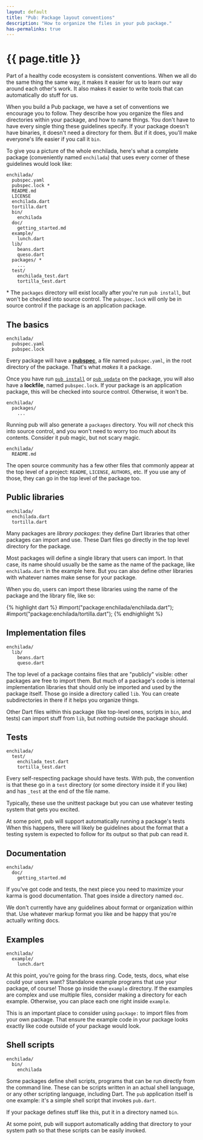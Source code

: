 ```yaml
---
layout: default
title: "Pub: Package layout conventions"
description: "How to organize the files in your pub package."
has-permalinks: true
---
```


# {{ page.title }}

Part of a healthy code ecosystem is consistent conventions. When we all do the
same thing the same way, it makes it easier for us to learn our way around
each other's work. It also makes it easier to write tools that can automatically
do stuff for us.

When you build a Pub package, we have a set of conventions we encourage you to
follow. They describe how you organize the files and directories within your
package, and how to name things. You don't have to have every single thing
these guidelines specify. If your package doesn't have binaries, it doesn't
need a directory for them. But if it does, you'll make everyone's life easier
if you call it `bin`.

To give you a picture of the whole enchilada, here's what a complete package
(conveniently named `enchilada`) that uses every corner of these guidelines
would look like:

    enchilada/
      pubspec.yaml
      pubspec.lock *
      README.md
      LICENSE
      enchilada.dart
      tortilla.dart
      bin/
        enchilada
      doc/
        getting_started.md
      example/
        lunch.dart
      lib/
        beans.dart
        queso.dart
      packages/ *
        ...
      test/
        enchilada_test.dart
        tortilla_test.dart

\* The `packages` directory will exist locally after you're run `pub install`,
but won't be checked into source control. The `pubspec.lock` will only be in
source control if the package is an application package.

## The basics

    enchilada/
      pubspec.yaml
      pubspec.lock

Every package will have a [**pubspec**](pubspec.html), a file named
`pubspec.yaml`, in the root directory of the package. That's what *makes* it a
package.

Once you have run [`pub install`](pub-install.html) or
[`pub update`](pub-update.html) on the package, you will also have a
**lockfile**, named `pubspec.lock`. If your package is an application package,
this will be checked into source control. Otherwise, it won't be.

    enchilada/
      packages/
        ...

Running pub will also generate a `packages` directory. You will *not* check
this into source control, and you won't need to worry too much about its
contents. Consider it pub magic, but not scary magic.

    enchilada/
      README.md

The open source community has a few other files that commonly appear at the top
level of a project: `README`, `LICENSE`, `AUTHORS`, etc. If you use any of
those, they can go in the top level of the package too.

## Public libraries

    enchilada/
      enchilada.dart
      tortilla.dart

Many packages are *library packages*: they define Dart libraries that other
packages can import and use. These Dart files go directly in the top level
directory for the package.

Most packages will define a single library that users can import. In that case,
its name should usually be the same as the name of the package, like
`enchilada.dart` in the example here. But you can also define other libraries
with whatever names make sense for your package.

When you do, users can import these libraries using the name of the package and
the library file, like so:

{% highlight dart %}
#import("package:enchilada/enchilada.dart");
#import("package:enchilada/tortilla.dart");
{% endhighlight %}

## Implementation files

    enchilada/
      lib/
        beans.dart
        queso.dart

The top level of a package contains files that are "publicly" visible: other
packages are free to import them. But much of a package's code is internal
implementation libraries that should only be imported and used by the package
itself. Those go inside a directory called `lib`. You can create subdirectories
in there if it helps you organize things.

Other Dart files within this package (like top-level ones, scripts in `bin`,
and tests) can import stuff from `lib`, but nothing outside the package should.

## Tests

    enchilada/
      test/
        enchilada_test.dart
        tortilla_test.dart

Every self-respecting package should have tests. With pub, the convention is
that these go in a `test` directory (or some directory inside it if you like)
and has `_test` at the end of the file name.

Typically, these use the unittest package but you can use whatever testing
system that gets you excited.

<aside class="alert alert-note">

At some point, pub will support automatically running a package's tests When
this happens, there will likely be guidelines about the format that a testing
system is expected to follow for its output so that pub can read it.

</aside>

## Documentation

    enchilada/
      doc/
        getting_started.md

If you've got code and tests, the next piece you need to maximize your karma
is good documentation. That goes inside a directory named `doc`.

We don't currently have any guidelines about format or organization within that.
Use whatever markup format you like and be happy that you're actually writing
docs.

## Examples

    enchilada/
      example/
        lunch.dart

At this point, you're going for the brass ring. Code, tests, docs, what else
could your users want? Standalone example programs that use your package, of
course! Those go inside the `example` directory. If the examples are complex
and use multiple files, consider making a directory for each example. Otherwise,
you can place each one right inside `example`.

This is an important place to consider using `package:` to import files from
your own package. That ensure the example code in your package looks exactly
like code outside of your package would look.

## Shell scripts

    enchilada/
      bin/
        enchilada

Some packages define shell scripts, programs that can be run directly from the
command line. These can be scripts written in an actual shell language, or any
other scripting language, including Dart. The `pub` application itself is one
example: it's a simple shell script that invokes `pub.dart`.

If your package defines stuff like this, put it in a directory named `bin`.

<aside class="alert alert-note">

At some point, pub will support automatically adding that directory to your
system path so that these scripts can be easily invoked.

</aside>

